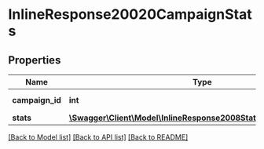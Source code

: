 # InlineResponse20020CampaignStats

## Properties
Name | Type | Description | Notes
------------ | ------------- | ------------- | -------------
**campaign_id** | **int** | ID of the campaign | 
**stats** | [**\Swagger\Client\Model\InlineResponse2008StatisticsCampaignStats**](InlineResponse2008StatisticsCampaignStats.md) |  | [optional] 

[[Back to Model list]](../README.md#documentation-for-models) [[Back to API list]](../README.md#documentation-for-api-endpoints) [[Back to README]](../README.md)


